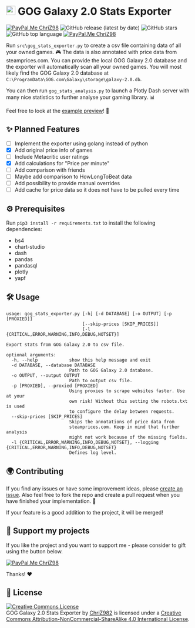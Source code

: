 
# <img height="25" src="https://simpleicons.org/icons/gog-dot-com.svg"/> GOG Galaxy 2.0 Stats Exporter
[![PayPal.Me ChriZ98](https://img.shields.io/badge/GOG-Galaxy%202.0-86328A?logo=data:https://simpleicons.org/icons/gog-dot-com.svg)](https://www.gogalaxy.com/en/) ![GitHub release (latest by date)](https://img.shields.io/github/v/release/ChriZ982/gog-galaxy-2.0-stats-exporter) ![GitHub stars](https://img.shields.io/github/stars/ChriZ982/gog-galaxy-2.0-stats-exporter) ![GitHub top language](https://img.shields.io/github/languages/top/ChriZ982/gog-galaxy-2.0-stats-exporter) [![PayPal.Me ChriZ98](https://img.shields.io/badge/PayPal.Me-ChriZ98-00457C?logo=paypal)](https://www.paypal.me/ChriZ98)

Run `src\gog_stats_exporter.py` to create a csv file containing data of all your owned games. :video_game: The data is also annotated with price data from steamprices.com. You can provide the local GOG Galaxy 2.0 database and the exporter will automatically scan all your owned games. You will most likely find the GOG Galaxy 2.0 database at `C:\ProgramData\GOG.com\Galaxy\storage\galaxy-2.0.db`.

You can then run `gog_stats_analysis.py` to launch a Plotly Dash server with many nice statistics to further analyse your gaming library. :bar_chart:

Feel free to look at the [example preview](example/preview.png)! :rocket:

## :sparkles: Planned Features
* [ ] Implement the exporter using golang instead of python
* [x] Add original price info of games
* [ ] Include Metacritic user ratings
* [x] Add calculations for "Price per minute"
* [ ] Add comparison with friends
* [ ] Maybe add comparison to HowLongToBeat data
* [ ] Add possibility to provide manual overrides
* [ ] Add cache for price data so it does not have to be pulled every time

## :gear: Prerequisites
Run `pip3 install -r requirements.txt` to install the following dependencies:
* bs4
* chart-studio
* dash
* pandas
* pandasql
* plotly
* yapf

## :hammer_and_wrench: Usage
```
usage: gog_stats_exporter.py [-h] [-d DATABASE] [-o OUTPUT] [-p [PROXIED]]
                             [--skip-prices [SKIP_PRICES]]
                             [-l {CRITICAL,ERROR,WARNING,INFO,DEBUG,NOTSET}]

Export stats from GOG Galaxy 2.0 to csv file.

optional arguments:
  -h, --help            show this help message and exit
  -d DATABASE, --database DATABASE
                        Path to GOG Galaxy 2.0 database.
  -o OUTPUT, --output OUTPUT
                        Path to output csv file.
  -p [PROXIED], --proxied [PROXIED]
                        Using proxies to scrape websites faster. Use at your
                        own risk! Without this setting the robots.txt is used
                        to configure the delay between requests.
  --skip-prices [SKIP_PRICES]
                        Skips the annotations of price data from
                        steamprices.com. Keep in mind that further analysis
                        might not work because of the missing fields.
  -l {CRITICAL,ERROR,WARNING,INFO,DEBUG,NOTSET}, --logging {CRITICAL,ERROR,WARNING,INFO,DEBUG,NOTSET}
                        Defines log level.
```
## :earth_africa: Contributing
If you find any issues or have some improvement ideas, please [create an issue](../../issues/new/choose). Also feel free to fork the repo and create a pull request when you have finished your implementation. :page_with_curl:

If your feature is a good addition to the project, it will be merged!

##  :sparkling_heart: Support my projects
If you like the project and you want to support me - please consider to gift using the button below.

[![PayPal.Me ChriZ98](https://img.shields.io/badge/PayPal.Me-ChriZ98-00457C?logo=paypal)](https://www.paypal.me/ChriZ98)

Thanks! :heart:

## :scroll: License
<a rel="license" href="http://creativecommons.org/licenses/by-nc-sa/4.0/"><img alt="Creative Commons License" style="border-width:0" src="https://i.creativecommons.org/l/by-nc-sa/4.0/88x31.png" /></a><br /><span xmlns:dct="http://purl.org/dc/terms/" href="http://purl.org/dc/dcmitype/Text" property="dct:title" rel="dct:type">GOG Galaxy 2.0 Stats Exporter</span> by <a xmlns:cc="http://creativecommons.org/ns#" href="https://github.com/ChriZ982" property="cc:attributionName" rel="cc:attributionURL">ChriZ982</a> is licensed under a <a rel="license" href="http://creativecommons.org/licenses/by-nc-sa/4.0/">Creative Commons Attribution-NonCommercial-ShareAlike 4.0 International License</a>.
